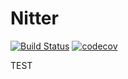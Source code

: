 Nitter
======
[![Build Status](https://travis-ci.org/YoloDev/nitter.svg?branch=master)](https://travis-ci.org/YoloDev/nitter)
[![codecov](https://codecov.io/gh/YoloDev/nitter/branch/master/graph/badge.svg)](https://codecov.io/gh/YoloDev/nitter)

TEST
